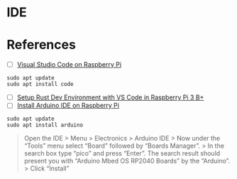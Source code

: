 # IDE


# References


- [ ] [Visual Studio Code on Raspberry Pi](https://code.visualstudio.com/docs/setup/raspberry-pi)

```
sudo apt update
sudo apt install code
```

- [ ] [Setup Rust Dev Environment with VS Code in Raspberry Pi 3 B+](https://www.youtube.com/watch?v=O9d8kiZQUT4)
- [ ] [Install Arduino IDE on Raspberry Pi](https://www.raspberrypi-spy.co.uk/2020/12/install-arduino-ide-on-raspberry-pi/)

```
sudo apt update
sudo apt install arduino
```

  > Open the IDE
    > Menu > Electronics > Arduino IDE
    > Now under the “Tools” menu select “Board” followed by “Boards Manager”.
    > In the search box type “pico” and press “Enter”. The search result should present you with “Arduino Mbed OS RP2040 Boards” by the “Arduino”.
    > Click “Install”

